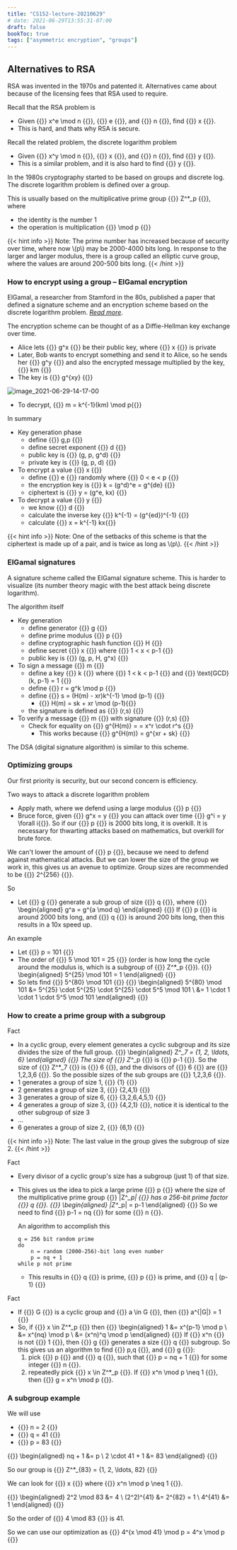 ```yaml
---
title: "CS152-lecture-20210629"
# date: 2021-06-29T13:55:31-07:00
draft: false
bookToc: true
tags: ["asymmetric encryption", "groups"]
---
```


## Alternatives to RSA

RSA was invented in the 1970s and patented it.
Alternatives came about because of the licensing fees that RSA used to require.

Recall that the RSA problem is

- Given {{<k>}} x^e \mod n {{</k>}}, {{<k>}} e {{</k>}}, and {{<k>}} n {{</k>}}, find {{<k>}} x {{</k>}}.
- This is hard, and thats why RSA is secure.

Recall the related problem, the discrete logarithm problem

- Given {{<k>}} x^y \mod n {{</k>}}, {{<k>}} x {{</k>}}, and {{<k>}} n {{</k>}}, find {{<k>}} y {{</k>}}.
- This is a similar problem, and it is also hard to find {{<k>}} y {{</k>}}.

In the 1980s cryptography started to be based on groups and discrete log.
The discrete logarithm problem is defined over a group.

This is usually based on the multiplicative prime group {{<k>}} Z^*_p {{</k>}}, where

- the identity is the number 1
- the operation is multiplication {{<k>}} \mod p {{</k>}}

{{< hint info >}}
Note: The prime number has increased because of security over time, where now \\(p\\) may be 2000-4000 bits long.
In response to the larger and larger modulus, there is a group called an elliptic curve group, where the values are around 200-500 bits long.
{{< /hint >}}

### How to encrypt using a group – ElGamal encryption

ElGamal, a researcher from Stamford in the 80s, published a paper that defined a signature scheme and an encryption scheme based on the discrete logarithm problem.
[*Read more*](https://en.wikipedia.org/wiki/ElGamal_encryption).

The encryption scheme can be thought of as a Diffie-Hellman key exchange over time.

- Alice lets {{<k>}} g^x {{</k>}} be their public key, where {{<k>}} x {{</k>}} is private
- Later, Bob wants to encrypt something and send it to Alice, so he sends her {{<k>}} g^y {{</k>}} and also the encrypted message multiplied by the key, {{<k>}} km {{</k>}}
- The key is {{<k>}} g^{xy} {{</k>}}

![image_2021-06-29-14-17-00](/notes/image_2021-06-29-14-17-00.png)

- To decrypt, {{<k>}} m = k^{-1}(km) \mod p{{</k>}}

In summary

- Key generation phase
    - define {{<k>}} g,p {{</k>}}
    - define secret exponent {{<k>}} d {{</k>}}
    - public key is {{<k>}} (g, p, g^d) {{</k>}}
    - private key is {{<k>}} (g, p, d) {{</k>}}
- To encrypt a value {{<k>}} x {{</k>}}
    - define {{<k>}} e {{</k>}} randomly where {{<k>}} 0 < e < p {{</k>}}
    - the encryption key is {{<k>}} k = (g^d)^e = g^{de} {{</k>}}
    - ciphertext is {{<k>}} y = (g^e, kx) {{</k>}}
- To decrypt a value {{<k>}} y {{</k>}}
    - we know {{<k>}} d {{</k>}}
    - calculate the inverse key {{<k>}} k^{-1} = (g^{ed})^{-1} {{</k>}}
    - calculate {{<k>}} x =  k^{-1} kx{{</k>}}

{{< hint info >}}
Note: One of the setbacks of this scheme is that the ciphertext is made up of a pair, and is twice as long as \\(p\\).
{{< /hint >}}

### ElGamal signatures

A signature scheme called the ElGamal signature scheme.
This is harder to visualize (its number theory magic with the best attack being discrete logarithm).

The algorithm itself

- Key generation
    - define generator {{<k>}} g {{</k>}}
    - define prime modulus {{<k>}} p {{</k>}}
    - define cryptographic hash function {{<k>}} H {{</k>}}
    - define secret {{<k>}} x {{</k>}} where {{<k>}} 1 < x < p-1 {{</k>}}
    - public key is {{<k>}} (g, p, H, g^x) {{</k>}}
- To sign a message {{<k>}} m {{</k>}}
    - define a key {{<k>}} k {{</k>}} where {{<k>}} 1 < k < p-1 {{</k>}} and {{<k>}} \text{GCD} (k, p-1) = 1  {{</k>}}
    - define {{<k>}} r = g^k \mod p {{</k>}}
    - define {{<k>}} s = (H(m) - xr)k^{-1} \mod (p-1) {{</k>}}
        - {{<k>}} H(m) = sk + xr \mod (p-1){{</k>}}
    - the signature is defined as {{<k>}} (r,s) {{</k>}}
- To verify a message {{<k>}} m {{</k>}} with signature {{<k>}} (r,s) {{</k>}}
    - Check for equality on {{<k>}} g^{H(m)} = = x^r \cdot r^s {{</k>}}
        - This works because {{<k>}} g^{H(m)} = g^{xr + sk} {{</k>}}

The DSA (digital signature algorithm) is similar to this scheme.

### Optimizing groups

Our first priority is security, but our second concern is efficiency.

Two ways to attack a discrete logarithm problem
- Apply math, where we defend using a large modulus {{<k>}} p {{</k>}}
- Bruce force, given {{<k>}} g^x = y {{</k>}}
you can attack over time {{<k>}} g^i = y \forall i{{</k>}}.
So if our {{<k>}} p {{</k>}} is 2000 bits long, it is overkill.
It is necessary for thwarting attacks based on mathematics, but overkill for brute force.

We can't lower the amount of {{<k>}} p {{</k>}}, because we need to defend against mathematical attacks.
But we can lower the size of the group we work in, this gives us an avenue to optimize.
Group sizes are recommended to be {{<k>}} 2^{256} {{</k>}}.

So

- Let {{<k>}} g {{</k>}} generate a sub group of size {{<k>}} q {{</k>}}, where
{{<k display>}}
\begin{aligned}
    g^a = g^{a \mod q}
\end{aligned}
{{</k>}}
If {{<k>}} p {{</k>}} is around 2000 bits long, and {{<k>}} q {{</k>}} is around 200 bits long, then this results in a 10x speed up.

An example

- Let {{<k>}} p = 101 {{</k>}}
- The order of {{<k>}} 5 \mod 101 = 25 {{</k>}} (order is how long the cycle around the modulus is, which is a subgroup of {{<k>}} Z^*_p {{</k>}}).
{{<k display>}}
\begin{aligned}
    5^{25} \mod 101 = 1
\end{aligned}
{{</k>}}
- So lets find {{<k>}} 5^{80} \mod 101 {{</k>}}
{{<k display>}}
\begin{aligned}
    5^{80} \mod 101 &= 5^{25} \cdot 5^{25} \cdot 5^{25} \cdot 5^5 \mod 101 \\
    &= 1 \cdot 1 \cdot 1 \cdot 5^5 \mod 101
\end{aligned}
{{</k>}}

### How to create a prime group with a subgroup

Fact

- In a cyclic group, every element generates a cyclic subgroup and its size divides the size of the full group.
{{<k display>}}
\begin{aligned}
    Z^*_7 = \{1, 2, \ldots, 6\}
\end{aligned}
{{</k>}}
The size of {{<k>}} Z^*_p {{</k>}} is {{<k>}} p-1 {{</k>}}.
So the size of {{<k>}} Z^*_7 {{</k>}} is {{<k>}} 6 {{</k>}}, and the divisors of {{<k>}} 6 {{</k>}} are {{<k>}} 1,2,3,6 {{</k>}}.
So the possible sizes of the sub groups are {{<k>}} 1,2,3,6 {{</k>}}.
- 1 generates a group of size 1, {{<k>}} \{1\} {{</k>}}
- 2 generates a group of size 3, {{<k>}} \{2,4,1\} {{</k>}}
- 3 generates a group of size 6, {{<k>}} \{3,2,6,4,5,1\} {{</k>}}
- 4 generates a group of size 3, {{<k>}} \{4,2,1\} {{</k>}}, notice it is identical to the other subgroup of size 3
- ...
- 6 generates a group of size 2, {{<k>}} \{6,1\} {{</k>}}

{{< hint info >}}
Note: The last value in the group gives the subgroup of size 2.
{{< /hint >}}

Fact

- Every divisor of a cyclic group's size has a subgroup (just 1) of that size.
- This gives us the idea to pick a large prime {{<k>}} p {{</k>}} where the size of the multiplicative prime group {{<k>}} |Z^*_p| {{</k>}} has a 256-bit prime factor {{<k>}} q {{</k>}}.
{{<k display>}}
\begin{aligned}
    |Z^*_p| = p-1
\end{aligned}
{{</k>}}
So we need to find {{<k>}} p-1 = nq {{</k>}} for some {{<k>}} n {{</k>}}.

    An algorithm to accomplish this

    ```
    q = 256 bit random prime
    do
        n = random (2000-256)-bit long even number
        p = nq + 1
    while p not prime
    ```

    - This results in {{<k>}} q {{</k>}} is prime, {{<k>}} p {{</k>}} is prime, and {{<k>}} q | (p-1) {{</k>}}

Fact

- If {{<k>}} G {{</k>}} is a cyclic group and {{<k>}} a \in G {{</k>}}, then {{<k>}} a^{|G|} = 1 {{</k>}}
- So, if {{<k>}} x \in Z^*_p {{</k>}} then
{{<k display>}}
\begin{aligned}
    1 &= x^{p-1} \mod p \\
    &= x^{nq} \mod p \\
    &= (x^n)^q \mod p
\end{aligned}
{{</k>}}
If {{<k>}} x^n {{</k>}} is not {{<k>}} 1 {{</k>}}, then {{<k>}} g {{</k>}} generates a size {{<k>}} q {{</k>}} subgroup.
So this gives us an algorithm to find {{<k>}} p,q {{</k>}}, and {{<k>}} g {{</k>}}:
    1. pick {{<k>}} p {{</k>}} and {{<k>}} q {{</k>}}, such
    that {{<k>}} p = nq + 1 {{</k>}} for some integer {{<k>}} n {{</k>}}.
    2. repeatedly pick {{<k>}} x \in Z^*_p {{</k>}}. If {{<k>}} x^n \mod p \neq 1 {{</k>}}, then {{<k>}} g = x^n \mod p {{</k>}}.

### A subgroup example

We will use
- {{<k>}} n = 2 {{</k>}}
- {{<k>}} q = 41 {{</k>}}
- {{<k>}} p = 83 {{</k>}}

{{<k display>}}
\begin{aligned}
    nq + 1 &= p \\
    2 \cdot 41 + 1 &= 83
\end{aligned}
{{</k>}}

So our group is {{<k>}} Z^*_{83} = \{1, 2, \ldots, 82\} {{</k>}}

We can look for {{<k>}} x {{</k>}} where {{<k>}} x^n \mod p \neq  1 {{</k>}}.

{{<k display>}}
\begin{aligned}
    2^2 \mod 83 &= 4 \\
    (2^2)^{41} &= 2^{82} = 1 \\
    4^{41} &= 1
\end{aligned}
{{</k>}}

So the order of {{<k>}} 4 \mod 83 {{</k>}} is 41.

So we can use our optimization as {{<k>}} 4^{x \mod 41} \mod p = 4^x \mod p {{</k>}}

